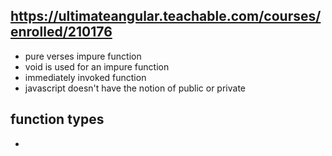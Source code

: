 ## https://ultimateangular.teachable.com/courses/enrolled/210176

* pure verses impure function
* void is used for an impure function
* immediately invoked function
* javascript doesn't have the notion of public or private

## function types

* 